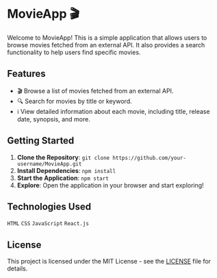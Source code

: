 # MovieApp 🎬

Welcome to MovieApp! This is a simple application that allows users to browse movies fetched from an external API. It also provides a search functionality to help users find specific movies.

## Features

- 🎬 Browse a list of movies fetched from an external API.
- 🔍 Search for movies by title or keyword.
- ℹ️ View detailed information about each movie, including title, release date, synopsis, and more.

## Getting Started

1. **Clone the Repository**: `git clone https://github.com/your-username/MovieApp.git`
2. **Install Dependencies**: `npm install`
3. **Start the Application**: `npm start`
4. **Explore**: Open the application in your browser and start exploring!

## Technologies Used
`HTML` `CSS` `JavaScript` `React.js` 

## License

This project is licensed under the MIT License - see the [LICENSE](LICENSE) file for details.
